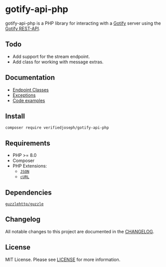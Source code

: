 # gotify-api-php

gotify-api-php is a PHP library for interacting with a [Gotify](https://github.com/gotify/server) server using the [Gotify REST-API](https://gotify.net/api-docs).

## Todo

- Add support for the stream endpoint.
- Add class for working with message extras.

## Documentation

- [Endpoint Classes](docs/endpoints.md)
- [Exceptions](docs/exceptions.md)
- [Code examples](examples/)

## Install

```
composer require verifiedjoseph/gotify-api-php
```

## Requirements

- PHP >= 8.0
- Composer
- PHP Extensions:
  - [`JSON`](https://www.php.net/manual/en/book.json.php)
  - [`cURL`](https://secure.php.net/manual/en/book.curl.php)

## Dependencies

[`guzzlehttp/guzzle`](https://github.com/guzzle/guzzle/)

## Changelog

All notable changes to this project are documented in the [CHANGELOG](CHANGELOG.md).

## License

MIT License. Please see [LICENSE](LICENSE) for more information.
